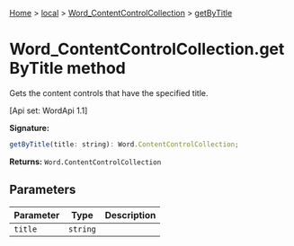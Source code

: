 [Home](./index) &gt; [local](local.md) &gt; [Word\_ContentControlCollection](local.word_contentcontrolcollection.md) &gt; [getByTitle](local.word_contentcontrolcollection.getbytitle.md)

# Word\_ContentControlCollection.getByTitle method

Gets the content controls that have the specified title. 

 \[Api set: WordApi 1.1\]

**Signature:**
```javascript
getByTitle(title: string): Word.ContentControlCollection;
```
**Returns:** `Word.ContentControlCollection`

## Parameters

|  Parameter | Type | Description |
|  --- | --- | --- |
|  `title` | `string` |  |

